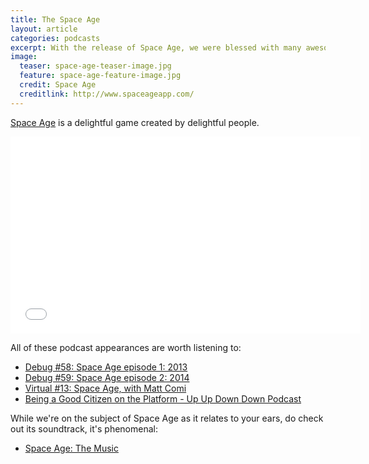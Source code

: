 ```yaml
---
title: The Space Age
layout: article
categories: podcasts
excerpt: With the release of Space Age, we were blessed with many awesome podcast appearances with its developers.
image:
  teaser: space-age-teaser-image.jpg
  feature: space-age-feature-image.jpg
  credit: Space Age
  creditlink: http://www.spaceageapp.com/
---
```


[Space Age](http://spaceageapp.com/) is a delightful game created by delightful people.

<iframe width="560" height="315" src="//www.youtube.com/embed/UInnWBuryf8" frameborder="0" allowfullscreen></iframe>

All of these podcast appearances are worth listening to:

* [Debug #58: Space Age episode 1: 2013](http://www.imore.com/debug-58-space-age-episode-1-2013)
* [Debug #59: Space Age episode 2: 2014](http://www.imore.com/debug-59-space-age-episode-2-2014)
* [Virtual #13: Space Age, with Matt Comi](http://www.relay.fm/virtual/13)
* [Being a Good Citizen on the Platform - Up Up Down Down Podcast](http://www.upup.fm/show/being-a-good-citizen/)

While we're on the subject of Space Age as it relates to your ears, do check out its soundtrack, it's phenomenal:

* [Space Age: The Music](http://cabel.me/2014/11/11/space-age-the-music/)
